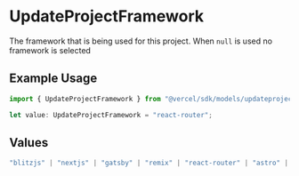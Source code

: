 # UpdateProjectFramework

The framework that is being used for this project. When `null` is used no framework is selected

## Example Usage

```typescript
import { UpdateProjectFramework } from "@vercel/sdk/models/updateprojectop.js";

let value: UpdateProjectFramework = "react-router";
```

## Values

```typescript
"blitzjs" | "nextjs" | "gatsby" | "remix" | "react-router" | "astro" | "hexo" | "eleventy" | "docusaurus-2" | "docusaurus" | "preact" | "solidstart-1" | "solidstart" | "dojo" | "ember" | "vue" | "scully" | "ionic-angular" | "angular" | "polymer" | "svelte" | "sveltekit" | "sveltekit-1" | "ionic-react" | "create-react-app" | "gridsome" | "umijs" | "sapper" | "saber" | "stencil" | "nuxtjs" | "redwoodjs" | "hugo" | "jekyll" | "brunch" | "middleman" | "zola" | "hydrogen" | "vite" | "vitepress" | "vuepress" | "parcel" | "fasthtml" | "sanity-v3" | "sanity" | "storybook" | "nitro" | "hono" | "express" | "xmcp"
```